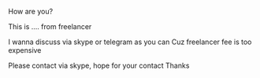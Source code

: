 How are you?

This is .... from freelancer

I wanna discuss via skype or telegram as you can
Cuz freelancer fee is too expensive

Please contact via skype, hope for your contact
Thanks
